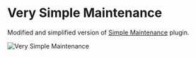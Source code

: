 # Very Simple Maintenance
Modified and simplified version of [Simple Maintenance](https://wordpress.org/plugins/simple-maintenance/) plugin.

![Very Simple Maintenance](https://i.ibb.co/zR4HJQG/image.png)
